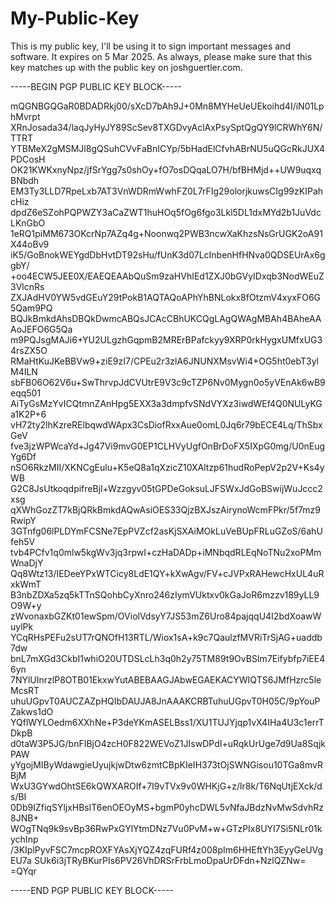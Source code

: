 # My-Public-Key
This is my public key, I'll be using it to sign important messages and software. It expires on 5 Mar 2025. As always, please make sure that this key matches up with the public key on joshguertler.com.

-----BEGIN PGP PUBLIC KEY BLOCK-----

mQGNBGQGaR0BDADRkj00/sXcD7bAh9J+0Mn8MYHeUeUEkoihd4I/iN01LphMvrpt
XRnJosada34/laqJyHyJY89ScSev8TXGDvyAclAxPsySptQgQY9lCRWhY6N/TTRT
YTBMeX2gMSMJl8gQSuhCVvFaBnICYp/5bHadElCfvhABrNU5uQGcRkJUX4PDCosH
OK21KWKxnyNpz/jfSrYgg7s0shOy+fO7osDQqaLO7H/bfBHMjd++UW9uqxqBNbdh
EM3Ty3LLD7RpeLxb7AT3VnWDRmWwhFZ0L7rFIg29olorjkuwsCIg99zKIPahcHiz
dpdZ6eSZohPQPWZY3aCaZWT1huHOq5fOg6fgo3Lkl5DL1dxMYd2b1JuVdcLKnGbO
1eRQ1piMM673OKcrNp7AZq4g+Noonwq2PWB3ncwXaKhzsNsGrUGK2oA91X44oBv9
iK5/GoBnokWEYgdDbHvtDT92sHu/fUnK3d07LcInbenHfHNva0QDSEUrAx6ggbY/
+oo4ECW5JEE0X/EAEQEAAbQuSm9zaHVhIEd1ZXJ0bGVyIDxqb3NodWEuZ3VlcnRs
ZXJAdHV0YW5vdGEuY29tPokB1AQTAQoAPhYhBNLokx8fOtzmV4xyxFO6G5Qam9PQ
BQJkBmkdAhsDBQkDwmcABQsJCAcCBhUKCQgLAgQWAgMBAh4BAheAAAoJEFO6G5Qa
m9PQJsgMAJi6+YU2ULgzhGqpmB2MRErBPafckyy9XRP0rkHygxUMfxUG34rsZX5O
RMaHtKuJKeBBVw9+ziE9zI7/CPEu2r3zlA6JNUNXMsvWi4+OG5ht0ebT3ylM4ILN
sbFB06O62V6u+SwThrvpJdCVUtrE9V3c9cTZP6Nv0Mygn0o5yVEnAk6wB9eqq501
AiTyGsMzYvICQtmnZAnHpg5EXX3a3dmpfvSNdVYXz3iwdWEf4Q0NULyKGa1K2P+6
vH72ty2lhKzreRElbqwdWApx3CsDiofRxxAue0omL0Jq6r79bECE4Lq/ThSbxGeV
fve3jzWPWcaYd+Jg47Vi9mvG0EP1CLHVyUgfOnBrDoFX5IXpG0mg/U0nEugYg6Df
nSO6RkzMII/XKNCgEulu+K5eQ8a1qXzicZ10XAltzp61hudRoPepV2p2V+Ks4yWB
G2C8JsUtkoqdpifreBjl+Wzzgyv05tGPDeGoksuLJFSWxJdGoBSwijWuJccc2xsg
qXWhGozZT7kBjQRkBmkdAQwAsiOES33QjzBXJszAirynoWcmFPkr/5f7mz9RwipY
3GTnfg06lPLDYmFCSNe7EpPVZcf2asKjSXAiMOkLuVeBUpFRLuGZoS/6ahUfeh5V
tvb4PCfv1q0mlw5kgWv3jq3rpwI+czHaDADp+iMNbqdRLEqNoTNu2xoPMmWnaDjY
Qq8Wtz13/IEDeeYPxWTCicy8LdE1QY+kXwAgv/FV+cJVPxRAHewcHxUL4uRxkWmT
B3nbZDXa5zq5kTTnSQohbCyXnro246zIymVUktxv0kGaJoR6mzzv189yLL9O9W+y
zWvonaxbGZKt01ewSpm/OViolVdsyY7JS53mZ6Uro84pajqqU4I2bdXoawWuylPk
YCqRHsPEFu2sUT7rQNOfH13RTL/Wiox1sA+k9c7QaulzfMVRiTrSjAG+uaddb7dw
bnL7mXGd3CkbI1whiO20UTDSLcLh3q0h2y75TM89t9OvBSIm7Eifybfp7iEE46yn
7NYlUInrzlP8OTB01EkxwYutABEBAAGJAbwEGAEKACYWIQTS6JMfHzrc5leMcsRT
uhuUGpvT0AUCZAZpHQIbDAUJA8JnAAAKCRBTuhuUGpvT0H05C/9pYouPZakws1dO
YQflWYLOedm6XXhNe+P3deYKmASELBss1/XU1TUJYjqp1vX4IHa4U3c1errTDkpB
d0taW3P5JG/bnFIBjO4zcH0F822WEVoZ1JIswDPdI+uRqkUrUge7d9Ua8SqjkPAW
yYgojMIByWdawgieUyujkjwDtw6zmtCBpKIeIH373tOjSWNGisou10TGa8mvRBjM
WxU3GYwdOhtSE6kQWXAROIf+7I9vTVx9v0WHKjG+z/lr8k/T6NqUtjEXck/ds/BI
0Db9IZfiqSYljxHBslT6enOEOyMS+bgmP0yhcDWL5vNfaJBdzNvMwSdvhRz8JNB+
WOgTNq9k9svBp36RwPxGYlYtmDNz7Vu0PvM+w+GTzPIx8UYI7Si5NLr01kychInp
/3KIplPyvFSC7mcpROXFYAsXjYQZ4zqFURf4z008pIm6HHEftYh3EyyGeUVgEU7a
SUk6i3jTRyBKurPIs6PV26VhDRSrFrbLmoDpaUrDFdn+NzlQZNw=
=QYqr

-----END PGP PUBLIC KEY BLOCK-----
